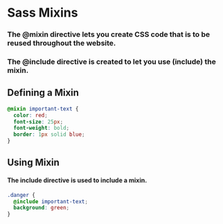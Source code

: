 # Sass Mixins

### The @mixin directive lets you create CSS code that is to be reused throughout the website.

### The @include directive is created to let you use (include) the mixin.

## Defining a Mixin

```scss
@mixin important-text {
  color: red;
  font-size: 25px;
  font-weight: bold;
  border: 1px solid blue;
}
```

## Using Mixin

#### The include directive is used to include a mixin.

```scss
.danger {
  @include important-text;
  background: green;
}
```